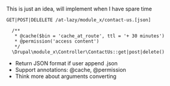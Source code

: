 This is just an idea, will implement when I have spare time

````
GET|POST|DELELETE /at-lazy/module_x/contact-us.[json]

  /**
   * @cache($bin = 'cache_at_route', ttl = '+ 30 minutes')
   * @permission('access content')
   */
  \Drupal\module_x\Controller\ContactUs::get|post|delete()
````

- Return JSON format if user append .json
- Support annotations: @cache, @permission
- Think more about arguments converting
